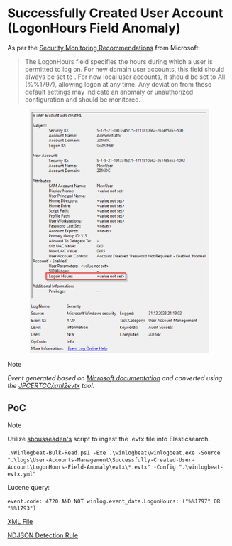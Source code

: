 # Successfully Created User Account (LogonHours Field Anomaly)

As per the [Security Monitoring Recommendations](https://learn.microsoft.com/en-us/previous-versions/windows/it-pro/windows-10/security/threat-protection/auditing/event-4720#security-monitoring-recommendations) from Microsoft:
> The LogonHours field specifies the hours during which a user is permitted to log on. For new domain user accounts, this field should always be set to <value not set>. For new local user accounts, it should be set to All (%%1797), allowing logon at any time. Any deviation from these default settings may indicate an anomaly or unauthorized configuration and should be monitored.

<div align="center">
    <img alt="Successfully Created User Account (LogonHours Field Anomaly)" src="/logs/User-Accounts-Management/Successfully-Created-User-Account/LogonHours-Field-Anomaly/img/LogonHours-Field-Anomaly.png" width="80%">
</div>

> [!NOTE]
> *Event generated based on [Microsoft documentation](https://learn.microsoft.com/en-us/previous-versions/windows/it-pro/windows-10/security/threat-protection/auditing/event-4720) and converted using the [JPCERTCC/xml2evtx](https://github.com/JPCERTCC/xml2evtx) tool.*

## PoC
> [!NOTE]
> Utilize [sbousseaden's](https://github.com/sbousseaden/EVTX-ATTACK-SAMPLES) script to ingest the .evtx file into Elasticsearch.

```
.\Winlogbeat-Bulk-Read.ps1 -Exe .\winlogbeat\winlogbeat.exe -Source ".\logs\User-Accounts-Management\Successfully-Created-User-Account\LogonHours-Field-Anomaly\evtx\*.evtx" -Config ".\winlogbeat-evtx.yml"
```

Lucene query:

```
event.code: 4720 AND NOT winlog.event_data.LogonHours: ("%%1797" OR "%%1793")
```

[XML File](/logs/User-Accounts-Management/Successfully-Created-User-Account/LogonHours-Field-Anomaly/xml/LogonHours-Field-Anomaly.xml)

[NDJSON Detection Rule](/logs/User-Accounts-Management/Successfully-Created-User-Account/LogonHours-Field-Anomaly/ndjson/POC-LogonHours-Field-Anomaly.ndjson)